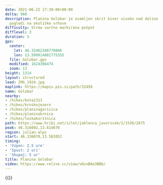 ```yaml
---
date: 2021-06-22 17:39:08+00:00
delta: 960
description: Planina Golobar je osamljen skrit biser visoko nad dolino Soče z lepimi
  pogledi na okoliške vrhove
difficulty: Strma varčno markirana pešpot
difflevel: 3
duration: 5
gpx:
  center:
    lat: 46.32462288770806
    lon: 13.599914881775355
  file: Golobar.gpx
  modified: 1624386474
  zoom: 13
height: 1314
layout: structured
lead: IMG_1924.jpg
maplink: https://mapzs.pzs.si/path/32458
name: Golobar
nearby:
- /hikes/kota1313
- /hikes/krnskojezero
- /hikes/planinagoricica
- /hikes/planinakrnica
- /hikes/loskakoritnica
path: https://www.hribi.net/izlet/jablenca_javorscek/1/1536/2675
peak: 46.316692,13.614670
region: julian-alps
start: 46.336070,13.582052
timing:
- 'Vzpon: 2.5 ure'
- 'Spust: 2 uri'
- 'Skupaj: 5 ur'
title: Planina Golobar
video: https://www.relive.cc/view/vQvxBAo3BB6/
---
```

{{<hike-details description="yes">}}
